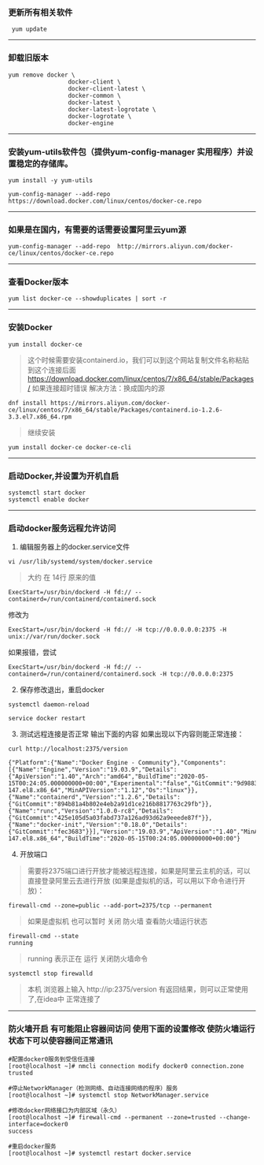 ### 更新所有相关软件
```shell
 yum update
 ```
---

 ### 卸载旧版本
 ```shell
 yum remove docker \
                  docker-client \
                  docker-client-latest \
                  docker-common \
                  docker-latest \
                  docker-latest-logrotate \
                  docker-logrotate \
                  docker-engine
```
---

### 安装yum-utils软件包（提供yum-config-manager 实用程序）并设置稳定的存储库。
```shell
yum install -y yum-utils

yum-config-manager --add-repo https://download.docker.com/linux/centos/docker-ce.repo
```
---

### 如果是在国内，有需要的话需要设置阿里云yum源
```shell
yum-config-manager --add-repo  http://mirrors.aliyun.com/docker-ce/linux/centos/docker-ce.repo 
```
---

### 查看Docker版本
```shell
yum list docker-ce --showduplicates | sort -r
```
---

### 安装Docker
```shell
yum install docker-ce
```
>这个时候需要安装containerd.io，我们可以到这个网站复制文件名称粘贴到这个连接后面
    <https://download.docker.com/linux/centos/7/x86_64/stable/Packages/>
> 如果连接超时错误
解决方法：换成国内的源
```shell
dnf install https://mirrors.aliyun.com/docker-ce/linux/centos/7/x86_64/stable/Packages/containerd.io-1.2.6-3.3.el7.x86_64.rpm
```
> 继续安装
```shell
yum install docker-ce docker-ce-cli
```
---

### 启动Docker,并设置为开机自启
```shell
systemctl start docker
systemctl enable docker
```
---

### 启动docker服务远程允许访问
1. 编辑服务器上的docker.service文件
```shell
vi /usr/lib/systemd/system/docker.service
```
> 大约 在 14行 原来的值
```shell
ExecStart=/usr/bin/dockerd -H fd:// --containerd=/run/containerd/containerd.sock
```
修改为
```shell
ExecStart=/usr/bin/dockerd -H fd:// -H tcp://0.0.0.0.0:2375 -H unix://var/run/docker.sock
```
如果报错，尝试
```shell
ExecStart=/usr/bin/dockerd -H fd:// --containerd=/run/containerd/containerd.sock -H tcp://0.0.0.0:2375
```
2. 保存修改退出，重启docker
```shell
systemctl daemon-reload

service docker restart
```
3. 测试远程连接是否正常 输出下面的内容 如果出现以下内容则能正常连接：
```shell
curl http://localhost:2375/version

{"Platform":{"Name":"Docker Engine - Community"},"Components":[{"Name":"Engine","Version":"19.03.9","Details":{"ApiVersion":"1.40","Arch":"amd64","BuildTime":"2020-05-15T00:24:05.000000000+00:00","Experimental":"false","GitCommit":"9d988398e7","GoVersion":"go1.13.10","KernelVersion":"4.18.0-147.el8.x86_64","MinAPIVersion":"1.12","Os":"linux"}},{"Name":"containerd","Version":"1.2.6","Details":{"GitCommit":"894b81a4b802e4eb2a91d1ce216b8817763c29fb"}},{"Name":"runc","Version":"1.0.0-rc8","Details":{"GitCommit":"425e105d5a03fabd737a126ad93d62a9eeede87f"}},{"Name":"docker-init","Version":"0.18.0","Details":{"GitCommit":"fec3683"}}],"Version":"19.03.9","ApiVersion":"1.40","MinAPIVersion":"1.12","GitCommit":"9d988398e7","GoVersion":"go1.13.10","Os":"linux","Arch":"amd64","KernelVersion":"4.18.0-147.el8.x86_64","BuildTime":"2020-05-15T00:24:05.000000000+00:00"}
```
4. 开放端口

> 需要将2375端口进行开放才能被远程连接，如果是阿里云主机的话，可以直接登录阿里云去进行开放 (如果是虚拟机的话，可以用以下命令进行开放)：
```shell
firewall-cmd --zone=public --add-port=2375/tcp --permanent
```
> 如果是虚拟机 也可以暂时 关闭 防火墙
查看防火墙运行状态
```shell
firewall-cmd --state
running
```
> running 表示正在 运行
关闭防火墙命令

```shell
systemctl stop firewalld
```
>本机 浏览器上输入 http://ip:2375/version
>有返回结果，则可以正常使用了,在idea中 正常连接了
---

### 防火墙开启 有可能阻止容器间访问 使用下面的设置修改 使防火墙运行状态下可以使容器间正常通讯
```shell
#配置docker0服务到受信任连接
[root@localhost ~]# nmcli connection modify docker0 connection.zone trusted

#停止NetworkManager（检测网络、自动连接网络的程序）服务
[root@localhost ~]# systemctl stop NetworkManager.service

#修改docker网络接口为内部区域（永久）
[root@localhost ~]# firewall-cmd --permanent --zone=trusted --change-interface=docker0
success

#重启docker服务
[root@localhost ~]# systemctl restart docker.service
```

### 